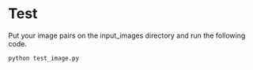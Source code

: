 # Test
Put your image pairs on the input_images directory and run the following code.
```
python test_image.py
```
